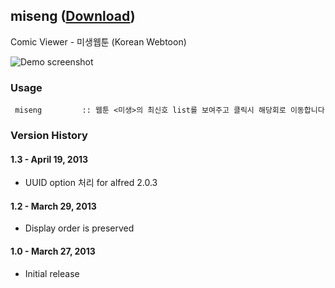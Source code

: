 ## miseng ([Download](https://raw.github.com/jmjeong/alfred-extension/master/miseng/miseng.alfredworkflow))

Comic Viewer - 미생웹툰 (Korean Webtoon)

![Demo screenshot](https://raw.github.com/jmjeong/alfred-extension/master/miseng/screenshot.png)

###  Usage

```
 miseng         :: 웹툰 <미생>의 최신호 list를 보여주고 클릭시 해당회로 이동합니다 
```

### Version History 

#### 1.3 - April 19, 2013

- UUID option 처리 for alfred 2.0.3

#### 1.2 - March 29, 2013

- Display order is preserved

#### 1.0 - March 27, 2013

- Initial release
